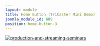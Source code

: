 ```yaml
---
layout: module
title: Home Button (TriCaster Mini Demo)
joomla_module_id: 689
position: home-button-3
---
```

<div><a target="_blank" href="http://pages.newtek.com/TriCaster-Mini-Press.html"><img style="display: block; margin-left: auto; margin-right: auto;" alt="production-and-streaming-seminars" src="{{"images/home-page-buttons/see-tricaster-mini-in-action-1.jpg" | cdn }}" class="img-responsive" /></a></div>
